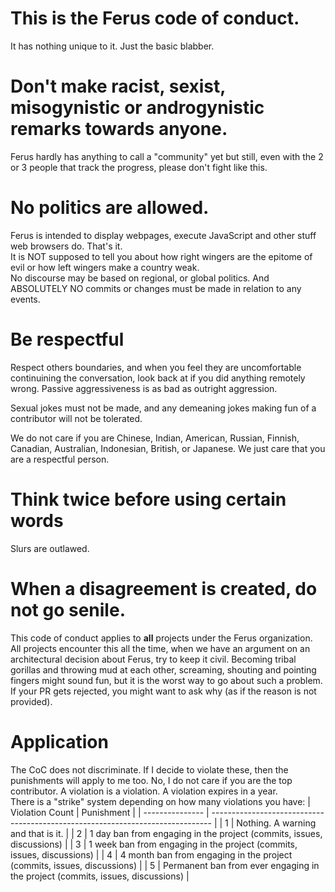 # This is the Ferus code of conduct. 
It has nothing unique to it. Just the basic blabber.

# Don't make racist, sexist, misogynistic or androgynistic remarks towards anyone.
Ferus hardly has anything to call a "community" yet but still, even with the 2 or 3 people that track the progress, please don't fight like this.

# No politics are allowed.
Ferus is intended to display webpages, execute JavaScript and other stuff web browsers do. That's it. \
It is NOT supposed to tell you about how right wingers are the epitome of evil or how left wingers make a country weak. \
No discourse may be based on regional, or global politics. And ABSOLUTELY NO commits or changes must be made in relation to any events.

# Be respectful
Respect others boundaries, and when you feel they are uncomfortable continuining the conversation, look back at if you did anything
remotely wrong. Passive aggressiveness is as bad as outright aggression.

Sexual jokes must not be made, and any demeaning jokes making fun of a contributor will not be tolerated.

We do not care if you are Chinese, Indian, American, Russian, Finnish, Canadian, Australian, Indonesian, British, or Japanese. We just care that you are a respectful person.

# Think twice before using certain words
Slurs are outlawed.

# When a disagreement is created, do not go senile.
This code of conduct applies to **all** projects under the Ferus organization.
All projects encounter this all the time, when we have an argument on an architectural decision about Ferus,
try to keep it civil. Becoming tribal gorillas and throwing mud at each other, screaming, shouting and pointing fingers
might sound fun, but it is the worst way to go about such a problem. If your PR gets rejected, you might want to ask why (as if the reason is not provided).

# Application
The CoC does not discriminate. If I decide to violate these, then the punishments will apply to me too.
No, I do not care if you are the top contributor. A violation is a violation. A violation expires in a year. \
There is a "strike" system depending on how many violations you have:
| Violation Count | Punishment                                                                     |
| --------------- | ------------------------------------------------------------------------------ |
| 1               | Nothing. A warning and that is it.                                             |
| 2               | 1 day ban from engaging in the project (commits, issues, discussions)          |
| 3               | 1 week ban from engaging in the project (commits, issues, discussions)         |
| 4               | 4 month ban from engaging in the project (commits, issues, discussions)        |
| 5               | Permanent ban from ever engaging in the project (commits, issues, discussions) |
